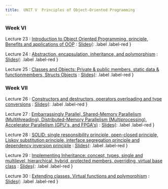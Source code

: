 ```yaml
---
title:  UNIT V  Principles of Object-Oriented Programming
---
```


### Week VI


Lecture 23
  : [Introduction to Object Oriented Programming, principle, Benefits and applications of OOP](#)
    : [Slides](#){: .label .label-red }
  
Lecture 24
  : [Abstraction, encapsulation, inheritance, and polymorphism](#)
    : [Slides](#){: .label .label-red }

Lecture 25
  : [Classes and Objects: Private & public members, static data & functionmembers, Structs Objects](#)
    : [Slides](#){: .label .label-red }
  
### Week VII


Lecture 26
  : [Constructors and destructors, operators overloading and type conversions](#)
    : [Slides](#){: .label .label-red }
  
Lecture 27
  : [Embarrassingly Parallel, Shared-Memory Parallelism (Multithreading), Distributed-Memory Parallelism (Multiprocessing), Accelerator Parallelism (GPU's, and FPGA's)](#)
    : [Slides](#){: .label .label-red }

Lecture 28
  : [SOLID: single responsibility principle, open-closed principle, Liskov substitution principle, interface segregation principle and dependency inversion principle](#)
    : [Slides](#){: .label .label-red }
  
Lecture 29
  : [Implementing Inheritance: concept, types, single and multilevel, hierarchical, hybrid, protected members, overriding, virtual base class](#)
    : [Slides](#){: .label .label-red }
    
Lecture 30
  : [Extending classes, Virtual functions and polymorphism](#)
    : [Slides](#){: .label .label-red }
